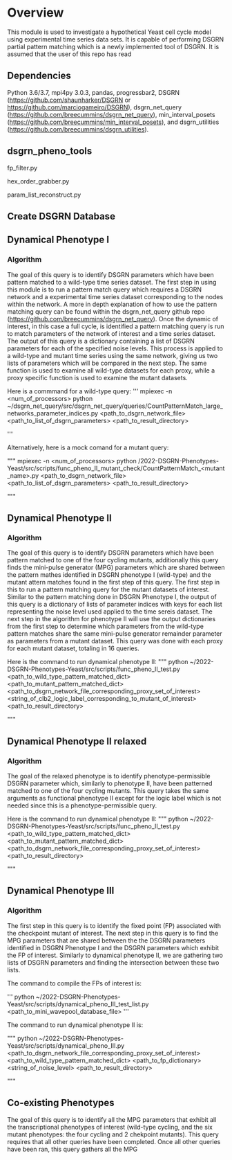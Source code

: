 # Overview

This module is used to investigate a hypothetical Yeast cell cycle model using experimental time series data sets. It is capable of performing DSGRN partial pattern matching which is a newly implemented tool of DSGRN. It is assumed that the user of this repo has read 

## Dependencies
Python 3.6/3.7, mpi4py 3.0.3, pandas, progressbar2, DSGRN (https://github.com/shaunharker/DSGRN or https://github.com/marciogameiro/DSGRN), dsgrn_net_query (https://github.com/breecummins/dsgrn_net_query), min_interval_posets (https://github.com/breecummins/min_interval_posets), and dsgrn_utilities (https://github.com/breecummins/dsgrn_utilities).




## dsgrn_pheno_tools

fp_filter.py

hex_order_grabber.py

param_list_reconstruct.py


## Create DSGRN Database

## Dynamical Phenotype I
### Algorithm 

The goal of this query is to identify DSGRN parameters which have been pattern matched to a wild-type time series dataset.
The first step in using this module is to run a pattern match query which requires a DSGRN network and a experimental time series dataset corresponding to the nodes within the network. A more in depth explanation of how to use the pattern matching query can be found within the dsgrn_net_query github repo (https://github.com/breecummins/dsgrn_net_query). Once the dynamic of interest, in this case a full cycle, is identified a pattern matching query is run to match parameters of the network of interest and a time series dataset. The output of this query is a dictionary containing a list of DSGRN parameters for each of the specified noise levels. This process is applied to a wild-type and mutant time series using the same network, giving us two lists of parameters which will be compared in the next step. The same function is used to examine all wild-type datasets for each proxy, while a proxy specific function is used to examine the mutant datasets.

Here is a commmand for a wild-type query:
'''
mpiexec -n <num_of_processors> python ~/dsgrn_net_query/src/dsgrn_net_query/queries/CountPatternMatch_large_networks_parameter_indices.py <path_to_dsgrn_network_file> <path_to_list_of_dsgrn_parameters> <path_to_result_directory>


'''

Alternatively, here is a mock comand for a mutant query:

"""
mpiexec -n <num_of_processors> python /2022-DSGRN-Phenotypes-Yeast/src/scripts/func_pheno_II_mutant_check/CountPatternMatch_<mutant_name>.py <path_to_dsgrn_network_file> <path_to_list_of_dsgrn_parameters> <path_to_result_directory>

"""





## Dynamical Phenotype II
### Algorithm 

The goal of this query is to identify DSGRN parameters which have been pattern matched to one of the four cycling mutants, additionally this query finds the mini-pulse generator (MPG) parameters which are shared between the pattern mathes identified in DSGRN phenotype I (wild-type) and the mutant attern matches found in the first step of this query.
The first step in this to run a pattern matching query for the mutant datasets of interest. Similar to the pattern matching done in DSGRN Phenotype I, the output of this query is a dictionary of lists of parameter indices with keys for each list representing the noise level used applied to the time sereis dataset. The next step in the algorithm for phenotype II will use the output dictionaries from the first step to determine which parameters from the wild-type pattern matches share the same mini-pulse generator remainder parameter as parameters from a mutant dataset. This query was done with each proxy for each mutant dataset, totaling in 16 queries. 

Here is the command to run dynamical phenotype II:
"""
python ~/2022-DSGRN-Phenotypes-Yeast/src/scripts/func_pheno_II_test.py <path_to_wild_type_pattern_matched_dict> <path_to_mutant_pattern_matched_dict>  <path_to_dsgrn_network_file_corresponding_proxy_set_of_interest> <string_of_clb2_logic_label_corresponding_to_mutant_of_interest> <path_to_result_directory>


"""

## Dynamical Phenotype II relaxed
### Algorithm

The goal of the relaxed phenotype is to identify phenotype-permissible DSGRN parameter which, similarly to phenotype II, have been patterned matched to one of the four cycling mutants. This query takes the same arguments as functional phenotype II except for the logic label which is not needed since this is a phenotype-permissible query. 

Here is the command to run dynamical phenotype II:
"""
python ~/2022-DSGRN-Phenotypes-Yeast/src/scripts/func_pheno_II_test.py <path_to_wild_type_pattern_matched_dict> <path_to_mutant_pattern_matched_dict>  <path_to_dsgrn_network_file_corresponding_proxy_set_of_interest> <path_to_result_directory>


"""



## Dynamical Phenotype III
### Algorithm 

The first step in this query is to identify the fixed point (FP) associated with the checkpoint mutant of interest. The next step in this query is to find the MPG parameters that are shared between the the DSGRN parameters identified in DSGRN Phenotype I and the DSGRN parameters which exhibit the FP of interest. Similarly to dynamical phenotype II, we are gathering two lists of DSGRN parameters and finding the intersection between these two lists. 

The command to compile the FPs of interest is:

'''
python ~/2022-DSGRN-Phenotypes-Yeast/src/scripts/dynamical_pheno_III_test_list.py <path_to_mini_wavepool_database_file>
'''

The command to run dynamical phenotype II is:

"""
python ~/2022-DSGRN-Phenotypes-Yeast/src/scripts/dynamical_pheno_III.py <path_to_dsgrn_network_file_corresponding_proxy_set_of_interest> <path_to_wild_type_pattern_matched_dict> <path_to_fp_dictionary> <string_of_noise_level> <path_to_result_directory> 

"""


## Co-existing Phenotypes

The goal of this query is to identify all the MPG parameters that exhibit all the transcriptional phenotypes of interest (wild-type cycling, and the six mutant phenotypes: the four cycling and 2 chekpoint mutants). This query requires that all other queries have been completed. 
Once all other queries have been ran, this query gathers all the MPG
